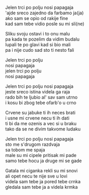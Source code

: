 Jelen trci po polju nosi papagaja <br />
'ajde sreco zajedno da farbamo ja(ja) <br />
ako sam se opio od rakije fine <br />
kad sam tebe vidio posle su mi sli(ne)

Sliku svoju ostavi i to onu malu <br />
pa kada te pozelim da vidim budalu <br />
lupali te po glavi kad si bio mali <br />
pa i nije cudo sad sto ti nesto fali

Jelen trci po polju <br />
nosi papagaja <br />
jelen trci po polju <br />
nosi papagaja

Jelen trci po polju nosi papagaja <br />
jeste sreco istina videla ga raja <br />
rado bih te ljubio al' sav sam utrno <br />
i kosu bi zbog tebe ofarb'o u crno

Crvene su jabuke ti ih neces brati <br />
i usne mi crvene necu ti ih dati <br />
ti bi da me ozenis a vec si u braku <br />
tako da se ne divim takvome ludaku

Jelen trci po polju nosi papagaja <br />
sto me s'drugom razdvaja <br />
sa tobom me spaja <br />
male su mi cipele pritisak mi pade <br />
samo tebe hocu ja druge mi se gade

Gatala mi ciganka rekli su mi snovi <br />
ali opet necu te nije sve u lovi <br />
videla sam tebe ja pored tebe crnka <br />
gledala sam tebe ja a videla krmka
